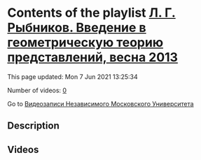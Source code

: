 # Contents of the playlist [Л. Г. Рыбников. Введение в геометрическую теорию представлений, весна 2013](https://www.youtube.com/playlist?list=PLp9ABVh6_x4FkP_AJoN1mam7rCe1pWIJZ)

This page updated: Mon 7 Jun 2021 13:25:34

Number of videos: [0](#videos)

Go to [Видеозаписи Независимого Московского Университета](../README.md)

## Description



## Videos

